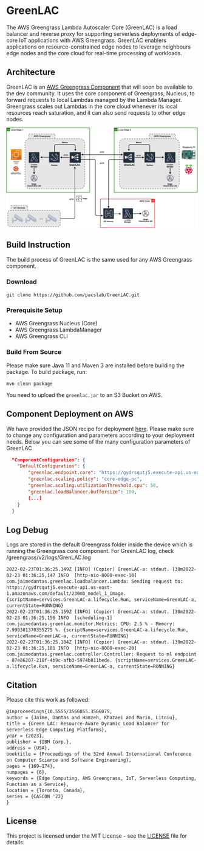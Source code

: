# GreenLAC
The AWS Greengrass Lambda Autoscaler Core (GreenLAC) is a load balancer and reverse proxy for supporting serverless deployments of edge-core IoT applications with AWS Greengrass.
GreenLAC enablers applications on resource-constrained edge nodes to leverage neighbours edge nodes and the core cloud for real-time processing of workloads.

## Architecture
GreenLAC is an [AWS Greengrass Component](https://github.com/aws-greengrass/aws-greengrass-software-catalog#community-components) that will 
soon be available to the dev community. It uses the core component of Greengrass, Nucleus, to forward requests to local Lambdas managed by the 
Lambda Manager. Greengrass scales out Lambdas in the core cloud whenever its local resources reach saturation, and it can also send requests to
other edge nodes. 

![](images/architecture.jpg)
## Build Instruction
The build process of GreenLAC is the same used for any AWS Greengrass component. 
### Download
```
git clone https://github.com/pacslab/GreenLAC.git
```

### Prerequisite Setup
- AWS Greengrass Nucleus (Core)
- AWS Greengrass LambdaManager
- AWS Greengrass CLI

### Build From Source
Please make sure Java 11 and Maven 3 are installed before building the package. To build package, run:

```
mvn clean package
```

You need to upload the ``greenlac.jar`` to an S3 Bucket on AWS.

## Component Deployment on AWS 
We have provided the JSON recipe for deployment [here](https://github.com/pacslab/GreenLAC/blob/main/greengrass/deployment.json). Please make sure to 
change any configuration and parameters according to your deployment needs. Below you can see some of the many configuration parameters of 
GreenLAC
```json
  "ComponentConfiguration": {
    "DefaultConfiguration": {
		"greenlac.endpoint.core": "https://gydrsqutj5.execute-api.us-east-1.amazonaws.com/default/230mb_model_1_image",
		"greenlac.scaling.policy": "core-edge-pc",
		"greenlac.scaling.utilizationThreshold.cpu": 50,
		"greenlac.loadBalancer.buffersize": 100,
        [...]
    }
  }
```
## Log Debug
Logs are stored in the default Greengrass folder inside the device which is running the Greengrass core component.
For GreenLAC log, check /greengrass/v2/logs/GrenLAC.log
```log
2022-02-23T01:36:25.149Z [INFO] (Copier) GreenLAC-a: stdout. [30m2022-02-23 01:36:25,147 INFO  [http-nio-8080-exec-18] com.jaimedantas.greenlac.loadbalancer.Lambda: Sending request to: https://gydrsqutj5.execute-api.us-east-1.amazonaws.com/default/230mb_model_1_image. {scriptName=services.GreenLAC-a.lifecycle.Run, serviceName=GreenLAC-a, currentState=RUNNING}
2022-02-23T01:36:25.159Z [INFO] (Copier) GreenLAC-a: stdout. [30m2022-02-23 01:36:25,156 INFO  [scheduling-1] com.jaimedantas.greenlac.monitor.Metrics: CPU: 2.5 % - Memory: 7.998381370355275 %. {scriptName=services.GreenLAC-a.lifecycle.Run, serviceName=GreenLAC-a, currentState=RUNNING}
2022-02-23T01:36:25.184Z [INFO] (Copier) GreenLAC-a: stdout. [30m2022-02-23 01:36:25,181 INFO  [http-nio-8080-exec-20] com.jaimedantas.greenlac.controller.Controller: Request to ml endpoint - 87e86207-218f-4b9c-afb3-5974b811bede. {scriptName=services.GreenLAC-a.lifecycle.Run, serviceName=GreenLAC-a, currentState=RUNNING}

```
## Citation
Please cite this work as followed:

```
@inproceedings{10.5555/3566055.3566075,
author = {Jaime, Dantas and Hamzeh, Khazaei and Marin, Litoiu},
title = {Green LAC: Resource-Aware Dynamic Load Balancer for Serverless Edge Computing Platforms},
year = {2023},
publisher = {IBM Corp.},
address = {USA},
booktitle = {Proceedings of the 32nd Annual International Conference on Computer Science and Software Engineering},
pages = {169–174},
numpages = {6},
keywords = {Edge Computing, AWS Greengrass, IoT, Serverless Computing, Function as a Service},
location = {Toronto, Canada},
series = {CASCON '22}
}
```

## License
This project is licensed under the MIT License - see the [LICENSE](LICENSE) file for details.

